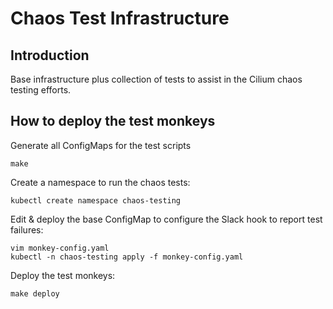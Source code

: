 # Chaos Test Infrastructure

## Introduction

Base infrastructure plus collection of tests to assist in the Cilium chaos
testing efforts.

## How to deploy the test monkeys

Generate all ConfigMaps for the test scripts

	make

Create a namespace to run the chaos tests:

	kubectl create namespace chaos-testing

Edit & deploy the base ConfigMap to configure the Slack hook to report test
failures:

	vim monkey-config.yaml
	kubectl -n chaos-testing apply -f monkey-config.yaml

Deploy the test monkeys:

	make deploy
